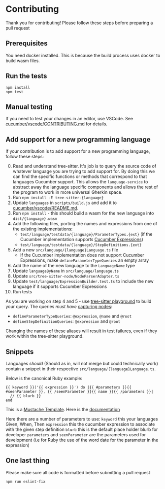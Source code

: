 # Contributing

Thank you for contributing! Please follow these steps before preparing a pull request

## Prerequisites

You need docker installed. This is because the build process uses docker to build wasm files.

## Run the tests

    npm install
    npm test

## Manual testing

If you need to test your changes in an editor, use VSCode.
See [cucumber/vscode/CONTRIBUTING.md](https://github.com/cucumber/vscode/blob/main/CONTRIBUTING.md) for details.

## Add support for a new programming language

If your contribution is to add support for a new programming language, follow these steps:

0. Read and understand tree-sitter. It's job is to query the source code of whatever language you are trying to add support for. By doing this we can find the specific functions or methods that correspond to that languages Cucumber support. This allows the `language-service` to abstract away the language specific components and allows the rest of the program to work in more universal Gherkin space.
1. Run `npm install -E tree-sitter-{language}`
2. Update `languages` in `scripts/build.js` and add it to [cucumber/vscode/README.md](https://github.com/cucumber/vscode/blob/main/README.md).
3. Run `npm install` - this should build a wasm for the new language into `dist/{language}.wasm`
4. Add the following files, porting the names and expressions from one of the existing implementations:
   - `test/language/testdata/{language}/ParameterTypes.{ext}` (if the Cucumber implementation supports [Cucumber Expressions](https://github.com/cucumber/cucumber-expressions#readme))
   - `test/language/testdata/{language}/StepDefinitions.{ext}`
5. Add a new `src/language/{language}Language.ts` file
   - If the Cucumber implementation does not support Cucumber Expressions, make `defineParameterTypeQueries` an empty array
6. Add the name of the new language to the `LanguageName` type
7. Update `languageByName` in `src/language/language.ts`
8. Update `src/tree-sitter-node/NodeParserAdapter.ts`
9. Update `test/language/ExpressionBuilder.test.ts` to include the new language if it supports Cucumber Expressions
10. Run tests

As you are working on step 4 and 5 - use [tree-sitter playground](https://tree-sitter.github.io/tree-sitter/playground)
to build your query. The queries _must have_ [capturing nodes](https://tree-sitter.github.io/tree-sitter/using-parsers#query-syntax):

- `defineParameterTypeQueries`: `@expression`, `@name` and `@root`
- `defineStepDefinitionQueries`: `@expression` and `@root`

Changing the names of these aliases will result in test failures, even if they work within the tree-sitter playground.

## Snippets

Languages _should_ (Should as in, will not merge but could technically work) contain a snippet in their respective `src/language/{language}Language.ts`.

Below is the canonical Ruby example:

```
{{ keyword }}('{{ expression }}') do |{{ #parameters }}{{ #seenParameter }}, {{ /seenParameter }}{{ name }}{{ /parameters }}|
  // {{ blurb }}
end
```

This is a [Mustache Template](https://mustache.github.io/). Here is the [documentation](https://mustache.github.io/mustache.5.html)

Here there are a number of parameters to use:
`keyword` this your languages Given, When, Then
`expression` this the cucumber expression to associate with the given step definition
`blurb` this is the default place holder blurb for developer
`parameters` and `seenParameter` are the parameters used for development (i.e for Ruby the use of the word date for the parameter in the expression)

## One last thing

Please make sure all code is formatted before submitting a pull request

    npm run eslint-fix

